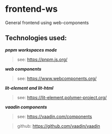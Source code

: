 # frontend-ws
General frontend using web-components

## Technologies used:

***pnpm workspaces mode***

> see: https://pnpm.js.org/

***web components***

> see: https://www.webcomponents.org/

***lit-element and lit-html***

> see: https://lit-element.polymer-project.org/

***vaadin components***

> see: https://vaadin.com/components

> github: https://github.com/vaadin/vaadin
